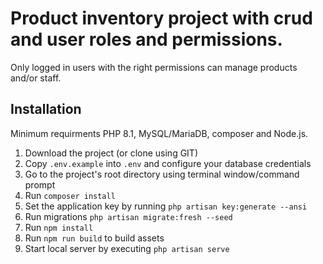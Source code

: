 # Product inventory project with crud and user roles and permissions. 
Only logged in users with the right permissions can manage products and/or staff.

## Installation 
Minimum requirments PHP 8.1, MySQL/MariaDB, composer and Node.js.

1. Download the project (or clone using GIT)
2. Copy `.env.example` into `.env` and configure your database credentials
3. Go to the project's root directory using terminal window/command prompt
4. Run `composer install`
5. Set the application key by running `php artisan key:generate --ansi`
6. Run migrations `php artisan migrate:fresh --seed`
7. Run `npm install`
8. Run `npm run build` to build assets
9. Start local server by executing `php artisan serve`

